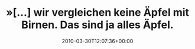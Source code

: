 ---
retweeted: false
source: <a href="http://twitter.com" rel="nofollow">Twitter Web Client</a>
entities:
  hashtags: []
  symbols: []
  user_mentions:
  - name: Mike Besser
    screen_name: JgdKdoFhr
    indices:
    - '113'
    - '123'
    id_str: '34632827'
    id: '34632827'
  urls: []
display_text_range:
- '0'
- '124'
favorite_count: '0'
id_str: '11304583228'
truncated: false
retweet_count: '0'
id: '11304583228'
created_at: Tue Mar 30 12:07:36 +0000 2010
favorited: false
full_text: "»[...] wir vergleichen keine Äpfel mit Birnen. Das sind ja alles Äpfel.
  Nur halt unterschiedliche Arten.« (Zitat [@jgdkdofhr](https://twitter.com/jgdkdofhr))"
lang: de
tags:
- pesos/twitter
date: '2010-03-30T12:07:36+00:00'
src: https://twitter.com/bascht/status/11304583228
original_url: https://twitter.com/bascht/status/11304583228
type: twitter_tweet
text: "»[...] wir vergleichen keine Äpfel mit Birnen. Das sind ja alles Äpfel. Nur
  halt unterschiedliche Arten.« (Zitat [@jgdkdofhr](https://twitter.com/jgdkdofhr))"
title: "»[...] wir vergleichen keine Äpfel mit Birnen. Das sind ja alles Äpfel."

---